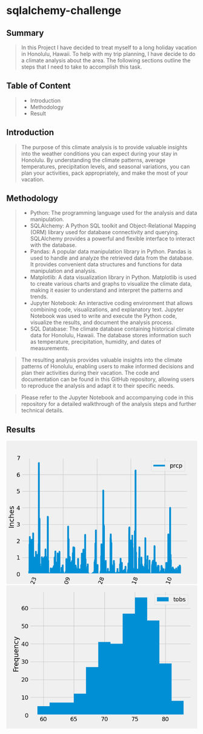 # sqlalchemy-challenge
## Summary
> In this Project I have decided to treat myself to a long holiday vacation in Honolulu, Hawaii. To help with my trip planning, I have decide to do a climate analysis about the area. The following sections outline the steps that I need to take to accomplish this task.
## Table of Content
> - Introduction
> - Methodology
> - Result
## Introduction
> The purpose of this climate analysis is to provide valuable insights into the weather conditions you can expect during your stay in Honolulu. By understanding the climate patterns, average temperatures, precipitation levels, and seasonal variations, you can plan your activities, pack appropriately, and make the most of your vacation.
## Methodology
> -  Python: The programming language used for the analysis and data manipulation.
> - SQLAlchemy: A Python SQL toolkit and Object-Relational Mapping (ORM) library used for database connectivity and querying. SQLAlchemy provides a powerful and flexible interface to interact with the database.
> - Pandas: A popular data manipulation library in Python. Pandas is used to handle and analyze the retrieved data from the database. It provides convenient data structures and functions for data manipulation and analysis.
> - Matplotlib: A data visualization library in Python. Matplotlib is used to create various charts and graphs to visualize the climate data, making it easier to understand and interpret the patterns and trends.
> - Jupyter Notebook: An interactive coding environment that allows combining code, visualizations, and explanatory text. Jupyter Notebook was used to write and execute the Python code, visualize the results, and document the analysis process.
> - SQL Database: The climate database containing historical climate data for Honolulu, Hawaii. The database stores information such as temperature, precipitation, humidity, and dates of measurements.

> The resulting analysis provides valuable insights into the climate patterns of Honolulu, enabling users to make informed decisions and plan their activities during their vacation. The code and documentation can be found in this GitHub repository, allowing users to reproduce the analysis and adapt it to their specific needs.

> Please refer to the Jupyter Notebook and accompanying code in this repository for a detailed walkthrough of the analysis steps and further technical details.
## Results
![](https://github.com/Urja1529/sqlalchemy-challenge/blob/main/Output/BarGraph.png)
![](https://github.com/Urja1529/sqlalchemy-challenge/blob/main/Output/Histogram.png)
